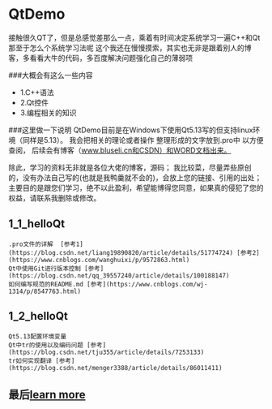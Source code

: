 # QtDemo
接触很久QT了，但是总感觉差那么一点，乘着有时间决定系统学习一遍C++和Qt
那至于怎么个系统学习法呢
这个我还在慢慢摸索，其实也无非是跟着别人的博客，多看看大牛的代码，多百度解决问题强化自己的薄弱项

###大概会有这么一些内容
- 1.C++语法
- 2.Qt控件
- 3.编程相关的知识

###这里做一下说明
QtDemo目前是在Windows下使用Qt5.13写的但支持linux环境（同样是5.13）。
我会把相关的理论或者操作 整理形成的文字放到.pro中 以方便查阅，
后续会有博客（www.bluseli.cn和CSDN）和WORD文档出来。

除此，学习的资料无非就是各位大佬的博客，源码；
我比较菜，尽量弄些原创的，没有办法自己写的(也就是我鸭羹就不会的)，会放上您的链接、引用的出处；
主要目的是跟您们学习，绝不以此盈利，希望能博得您同意，如果真的侵犯了您的权益，请联系我删除或修改。

## 1_1_helloQt
	.pro文件的详解  [参考1](https://blog.csdn.net/liang19890820/article/details/51774724) [参考2](https://www.cnblogs.com/wanghuixi/p/9572863.html)
	Qt中使用Git进行版本控制 [参考](https://blog.csdn.net/qq_39557240/article/details/100188147)
	如何编写规范的README.md [参考](https://www.cnblogs.com/wj-1314/p/8547763.html)
## 1_2_helloQt
	Qt5.13配置环境变量
	Qt中tr的使用以及编码问题 [参考](https://blog.csdn.net/tju355/article/details/7253133)
	tr如何实现翻译 [参考](https://blog.csdn.net/menger3388/article/details/86011411)
	
## 最后[learn more](www.bluseli.cn)